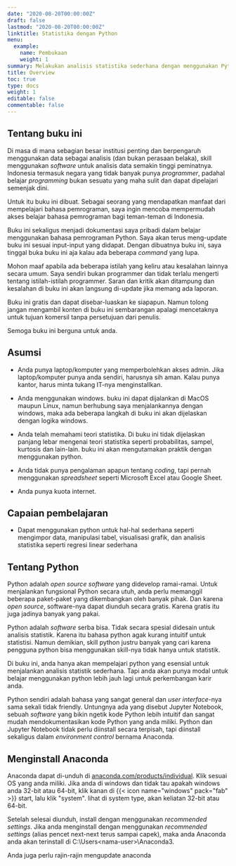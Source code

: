 ```yaml
---
date: "2020-08-20T00:00:00Z"
draft: false
lastmod: "2020-08-20T00:00:00Z"
linktitle: Statistika dengan Python
menu:
  example:
    name: Pembukaan
    weight: 1
summary: Melakukan analisis statistika sederhana dengan menggunakan Python
title: Overview
toc: true
type: docs
weight: 1
editable: false
commentable: false
---
```


## Tentang buku ini
Di masa di mana sebagian besar institusi penting dan berpengaruh menggunakan data sebagai analisis (dan bukan perasaan belaka), skill menggunakan *software* untuk analisis data semakin tinggi peminatnya. Indonesia termasuk negara yang tidak banyak punya *programmer*, padahal belajar *programming* bukan sesuatu yang maha sulit dan dapat dipelajari semenjak dini.

Untuk itu buku ini dibuat. Sebagai seorang yang mendapatkan manfaat dari mempelajari bahasa pemrograman, saya ingin mencoba mempermudah akses belajar bahasa pemrograman bagi teman-teman di Indonesia.

Buku ini sekaligus menjadi dokumentasi saya pribadi dalam belajar menggunakan bahasa pemrograman Python. Saya akan terus meng-update buku ini sesuai input-input yang didapat. Dengan dibuatnya buku ini, saya tinggal buka buku ini aja kalau ada beberapa *command* yang lupa.

Mohon maaf apabila ada beberapa istilah yang keliru atau kesalahan lainnya secara umum. Saya sendiri bukan programmer dan tidak terlalu mengerti tentang istilah-istilah programmer. Saran dan kritik akan ditampung dan kesalahan di buku ini akan langsung di-update jika memang ada laporan.

Buku ini gratis dan dapat disebar-luaskan ke siapapun. Namun tolong jangan mengambil konten di buku ini sembarangan apalagi mencetaknya untuk tujuan komersil tanpa persetujuan dari penulis.

Semoga buku ini berguna untuk anda.

## Asumsi
- Anda punya laptop/komputer yang memperbolehkan akses admin. Jika laptop/komputer punya anda sendiri, harusnya sih aman. Kalau punya kantor, harus minta tukang IT-nya menginstallkan.

- Anda menggunakan windows. buku ini dapat dijalankan di MacOS maupun Linux, namun berhubung saya menjalankannya dengan windows, maka ada beberapa langkah di buku ini akan dijelaskan dengan logika windows.

- Anda telah memahami teori statistika. Di buku ini tidak dijelaskan panjang lebar mengenai teori statistika seperti probabilitas, sampel, kurtosis dan lain-lain. buku ini akan mengutamakan praktik dengan menggunakan python.

- Anda tidak punya pengalaman apapun tentang *coding*, tapi pernah menggunakan *spreadsheet* seperti Microsoft Excel atau Google Sheet.

- Anda punya kuota internet.

## Capaian pembelajaran
- Dapat menggunakan python untuk hal-hal sederhana seperti mengimpor data, manipulasi tabel, visualisasi grafik, dan analisis statistika seperti regresi linear sederhana

## Tentang Python
Python adalah *open source software* yang didevelop ramai-ramai. Untuk menjalankan fungsional Python secara utuh, anda perlu memanggil beberapa paket-paket yang dikembangkan oleh banyak pihak. Dan karena *open source*, software-nya dapat diunduh secara gratis. Karena gratis itu juga jadinya banyak yang pakai.

Python adalah *software* serba bisa. Tidak secara spesial didesain untuk analisis statistik. Karena itu bahasa python agak kurang intuitif untuk statistisi. Namun demikian, skill python justru banyak yang cari karena pengguna python bisa menggunakan skill-nya tidak hanya untuk statistik.

Di buku ini, anda hanya akan mempelajari python yang esensial untuk menjalankan analisis statistik sederhana. Tapi anda akan punya modal untuk belajar menggunakan python lebih jauh lagi untuk perkembangan karir anda.

Python sendiri adalah bahasa yang sangat general dan *user interface*-nya sama sekali tidak friendly. Untungnya ada yang disebut Jupyter Notebook, sebuah *software* yang bikin ngetik kode Python lebih intuitif dan sangat mudah mendokumentasikan kode Python yang anda miliki. Python dan Jupyter Notebook tidak perlu diinstall secara terpisah, tapi diinstall sekaligus dalam *environment control* bernama Anaconda.

## Menginstall Anaconda
Anaconda dapat di-unduh di [anaconda.com/products/individual](https://www.anaconda.com/products/individual). Klik sesuai OS yang anda miliki. Jika anda di windows dan tidak tau apakah windows anda 32-bit atau 64-bit, klik kanan di {{< icon name="windows" pack="fab" >}} start, lalu klik "system". lihat di system type, akan keliatan 32-bit atau 64-bit.

Setelah selesai diunduh, install dengan menggunakan *recommended settings*. Jika anda menginstall dengan menggunakan *recommended settings* (alias pencet next-next terus sampai capek), maka anda Anaconda anda akan terinstall di C:\Users\<nama-user>\Anaconda3.

Anda juga perlu rajin-rajin mengupdate anaconda